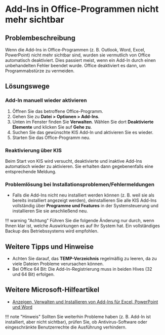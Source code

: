 # Add-Ins in Office-Programmen nicht mehr sichtbar

## Problembeschreibung
Wenn die Add-Ins in Office-Programmen (z. B. Outlook, Word, Excel, PowerPoint) nicht mehr sichtbar sind, wurden sie vermutlich von Office automatisch deaktiviert. Dies passiert meist, wenn ein Add-In durch einen unbehandelten Fehler beendet wurde. Office deaktiviert es dann, um Programmabstürze zu vermeiden.

## Lösungswege

### Add-In manuell wieder aktivieren
1. Öffnen Sie das betroffene Office-Programm.
2. Gehen Sie zu **Datei > Optionen > Add-Ins**.
3. Unten im Fenster finden Sie **Verwalten**. Wählen Sie dort **Deaktivierte Elemente** und klicken Sie auf **Gehe zu**.
4. Suchen Sie das gewünschte KIS Add-In und aktivieren Sie es wieder.
5. Starten Sie das Office-Programm neu.

### Reaktivierung über KIS
Beim Start von KIS wird versucht, deaktivierte und inaktive Add-Ins automatisch wieder zu aktivieren. Sie erhalten dann gegebenenfalls eine entsprechende Meldung.

### Problemlösung bei Installationsproblemen/Fehlermeldungen
- Falls die Add-Ins nicht neu installiert werden können (z. B. weil sie als bereits installiert angezeigt werden), deinstallieren Sie alle KIS Add-Ins vollständig über **Programme und Features** in der Systemsteuerung und installieren Sie sie anschließend neu.

!!! warning "Achtung"
    Führen Sie die folgende Änderung nur durch, wenn Ihnen klar ist, welche Auswirkungen es auf Ihr System hat. Ein vollständiges Backup des Betriebssystems wird empfohlen.

## Weitere Tipps und Hinweise
- Achten Sie darauf, das **TEMP-Verzeichnis** regelmäßig zu leeren, da zu viele Dateien Probleme verursachen können.
- Bei Office 64 Bit: Die Add-In-Registrierung muss in beiden Hives (32 und 64 Bit) erfolgen.

## Weitere Microsoft-Hilfeartikel
- [Anzeigen, Verwalten und Installieren von Add-Ins für Excel, PowerPoint und Word](https://support.microsoft.com/de-de/office/anzeigen-verwalten-und-installieren-von-add-ins-f%C3%BCr-excel-powerpoint-und-word-16278816-1948-4028-91e5-76dca5380f8d)

!!! note "Hinweis"
    Sollten Sie weiterhin Probleme haben (z. B. Add-In ist installiert, aber nicht sichtbar), prüfen Sie, ob Antivirus-Software oder eingeschränkte Benutzerrechte die Ausführung verhindern.
